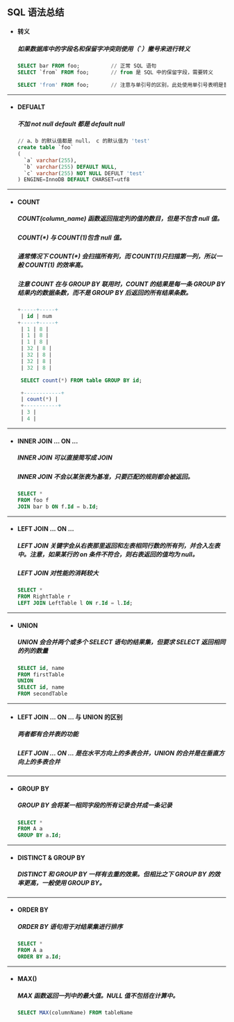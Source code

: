 ## SQL 语法总结
- #### 转义
  ##### 如果数据库中的字段名和保留字冲突则使用（\`）撇号来进行转义
  ```SQL
  SELECT bar FROM foo;          // 正常 SQL 语句
  SELECT `from` FROM foo;       // from 是 SQL 中的保留字段，需要转义

  SELECT 'from' FROM foo;       // 注意与单引号的区别，此处使用单引号表明是普通字符串，返回结果是 'from'
  ```




---
- #### DEFUALT
  ##### 不加 not null default 都是 default null
  ```SQL
  // a、b 的默认值都是 null， c 的默认值为 'test'
  create table `foo`
  (  
    `a` varchar(255),
    `b` varchar(255) DEFAULT NULL,
    `c` varchar(255) NOT NULL DEFULT 'test'
  ) ENGINE=InnoDB DEFAULT CHARSET=utf8
  ```




---
- #### COUNT
  ##### COUNT(column_name) 函数返回指定列的值的数目，但是不包含 null 值。
  ##### COUNT(*) 与 COUNT(1)包含 null 值。
  ##### 通常情况下 COUNT(*) 会扫描所有列，而 COUNT(1)只扫描第一列，所以一般 COUNT(1) 的效率高。
  ##### 注意 COUNT 在与 GROUP BY 联用时，COUNT 的结果是每一条 GROUP BY 结果内的数据条数，而不是 GROUP BY 后返回的所有结果条数。
  ```SQL
  +-----+-----+
   | id | num
  +-----+-----+
   | 1 | 8 |
   | 1 | 8 |
   | 1 | 8 |
   | 32 | 8 |
   | 32 | 8 |
   | 32 | 8 |
   | 32 | 8 |

   SELECT count(*) FROM table GROUP BY id;

   +------------+
   | count(*) |
   +-----------+
   | 3 |
   | 4 |  
  ```




---
- #### INNER JOIN ... ON ...
  ##### INNER JOIN 可以直接简写成 JOIN
  ##### INNER JOIN 不会以某张表为基准，只要匹配的规则都会被返回。
  ```SQL
  SELECT *
  FROM foo f
  JOIN bar b ON f.Id = b.Id;
  ```


---
- #### LEFT JOIN ... ON ...
  ##### LEFT JOIN 关键字会从右表那里返回和左表相同行数的所有列，并合入左表中。注意，如果某行的 on 条件不符合，则右表返回的值均为 null。
  ##### LEFT JOIN 对性能的消耗较大
  ```SQL
  SELECT *
  FROM RightTable r
  LEFT JOIN LeftTable l ON r.Id = l.Id;
  ```


---
- #### UNION
  ##### UNION 会合并两个或多个 SELECT 语句的结果集，但要求 SELECT 返回相同的列的数量
  ```SQL
  SELECT id, name
  FROM firstTable
  UNION
  SELECT id, name
  FROM secondTable
  ```


---
- #### LEFT JOIN ... ON ... 与 UNION 的区别
  ##### 两者都有合并表的功能
  ##### LEFT JOIN ... ON ... 是在水平方向上的多表合并，UNION 的合并是在垂直方向上的多表合并




---
- #### GROUP BY
  ##### GROUP BY 会将某一相同字段的所有记录合并成一条记录
  ```SQL
  SELECT *
  FROM A a
  GROUP BY a.Id;
  ```



---
- #### DISTINCT & GROUP BY
  ##### DISTINCT 和 GROUP BY 一样有去重的效果。但相比之下 GROUP BY 的效率更高，一般使用 GROUP BY。




---
- #### ORDER BY
  ##### ORDER BY  语句用于对结果集进行排序
  ```SQL
  SELECT *
  FROM A a
  ORDER BY a.Id;
  ```
  
  
---
- #### MAX()
  ##### MAX 函数返回一列中的最大值。NULL 值不包括在计算中。
  ```SQL
  SELECT MAX(columnName) FROM tableName
  ```
